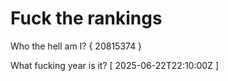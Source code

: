 # Fuck the rankings

Who the hell am I?
{ 20815374 }

What fucking year is it?
[ 2025-06-22T22:10:00Z ]
